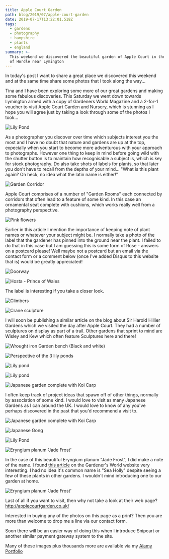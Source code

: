 ```yaml
---
title: Apple Court Garden
path: blog/2019/07/apple-court-garden
date: 2019-07-17T13:22:01.518Z
tags:
  - gardens
  - photography
  - hampshire
  - plants
  - england
summary: >-
  This weekend we discovered the beautiful garden of Apple Court in the village
  of Hordle near Lymington
---
```

In today's post I want to share a great place we discovered this weekend and at the same time share some photos that I took along the way...

Tina and I have been exploring some more of our great gardens and making some fabulous discoveries. This Saturday we went down towards Lymington armed with a copy of Gardeners World Magazine and a 2-for-1 voucher to visit Apple Court Garden and Nursery, which is stunning as I hope you will agree just by taking a look through some of the photos I took...

![Lily Pond](/images/uploads/_DSC4917.jpg "Lily Pond")

As a photographer you discover over time which subjects interest you the most and I have no doubt that nature and gardens are up at the top, expecially when you start to become more adventurous with your approach to photographs. However one thing to keep in mind before going wild with the shutter button is to maintain how recognisable a subject is, which is key for stock photography. Do also take shots of labels for plants, so that later you don't have to recall from the depths of your mind... "What is this plant again? Oh heck, no idea what the latin name is either!"

![Garden Corridor](/images/uploads/_DSC4919.jpg "Garden Corridor")

Apple Court comprises of a number of "Garden Rooms" each connected by corridors that often lead to a feature of some kind. In this case an ornamental seat complete with cushions, which works really well from a photography perspective.

![Pink flowers](/images/uploads/_DSC4920.jpg "Pink flowers")

Earlier in this article I mention the importance of keeping note of plant names or whatever your subject might be. I normally take a photo of the label that the gardener has pinned into the ground near the plant. I failed to do that in this case but I am guessing this is some form of Rose - answers on a postcard please! Well maybe not a postcard but an email via the contact form or a comment below (once I've added Disqus to this website that is) would be greatly appreciated!

![Doorway](/images/uploads/_DSC4924.jpg "Doorway")

![Hosta - Prince of Wales](/images/uploads/_DSC4927.jpg "Hosta - Prince of Wales ")

The label is interesting if you take a closer look.

![Climbers](/images/uploads/_DSC4933.jpg "Climbers")

![Crane sculpture](/images/uploads/_DSC4934.jpg "Crane sculpture in the White Garden")

I will soon be publishing a similar article on the blog about Sir Harold Hillier Gardens which we visited the day after Apple Court. They had a number of sculptures on display as part of a trail. Other gardens that sprint to mind are Wisley and Kew which often feature Sculptures here and there!

![Wrought iron Garden bench (Black and white)](/images/uploads/_DSC4937.jpg "Wrought iron Garden bench (Black and white)")

![Perspective of the 3 lily ponds](/images/uploads/_DSC4942.jpg "Perspective of the 3 lily ponds with the patio area at the end")

![Lily pond](/images/uploads/_DSC4943.jpg "Lily pond")

![Lily pond](/images/uploads/_DSC4944.jpg "Lily pond")

![Japanese garden complete with Koi Carp](/images/uploads/_DSC4945.jpg "Japanese garden complete with Koi Carp")

I often keep track of project ideas that spawn off of other things, normally by association of some kind. I would love to visit as many Japanese Gardens as I can around the UK. I would love to know of any you've perhaps discovered in the past that you'd recommend a visit to.

![Japanese garden complete with Koi Carp](/images/uploads/_DSC4947.jpg "Japanese garden complete with Koi Carp")

![Japanese Gong](/images/uploads/_DSC4948.jpg "Japanese Gong")

![Lily Pond](/images/uploads/_DSC4949.jpg "Lily Pond")

![Eryngium planum ‘Jade Frost’](/images/uploads/_DSC4954.jpg "Eryngium planum ‘Jade Frost’")

In the case of this beautiful Eryngium planum "Jade Frost", I did make a note of the name. I found [this article](https://www.gardenersworld.com/plants/eryngium-planum-jade-frost/) on the Gardener's World website very interesting. I had no idea it's common name is "Sea Holly" despite seeing a few of these plants in other gardens. I wouldn't mind introducing one to our garden at home.

![Eryngium planum ‘Jade Frost’](/images/uploads/_DSC4955.jpg "Eryngium planum ‘Jade Frost’")

Last of all if you want to visit, then why not take a look at their web page? http://applecourtgarden.co.uk/

Interested in buying any of the photos on this page as a print? Then you are more than welcome to drop me a line via our contact form.

Soon there will be an easier way of doing this when I introduce Snipcart or another similar payment gateway system to the site. 

Many of these images plus thousands more are available via my [Alamy Portfolio](https://www.alamy.com/search/imageresults.aspx?pl=1&plno=188013)